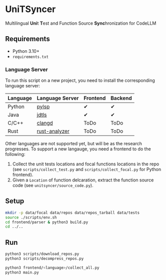 # UniTSyncer

Multilingual **Uni**t **T**est and Function Source **Sync**hronization for CodeLLM

## Requirements

- Python 3.10+
- `requirements.txt`

### Language Server

To run this script on a new project, you need to install the corresponding language server:

| Language | Language Server                                              | Frontend | Backend  |
| -------- | ------------------------------------------------------------ | -------- | -------- |
| Python   | [pylsp](https://github.com/python-lsp/python-lsp-server)     | &#x2714; | &#x2714; |
| Java     | [jdtls](https://github.com/eclipse-jdtls/eclipse.jdt.ls)     | &#x2714; | &#x2714; |
| C/C++    | [clangd](https://clangd.llvm.org/installation.html)          | ToDo     | ToDo     |
| Rust     | [rust-analyzer](https://rust-analyzer.github.io/manual.html) | ToDo     | ToDo     |

Other languages are not supported yet, but will be as the research progresses.
To support a new langauge, you need a frontend to do the following:
1. Collect the unit tests locations and focal functions locations in the repo (see `scripts/collect_test.py` and `scripts/collect_focal.py` for Python frontend).
2. Given a `Location` of function delcaration, extract the function source code (see `unitsyncer/source_code.py`).


## Setup

```bash
mkdir -p data/focal data/repos data/repos_tarball data/tests
source ./scripts/env.sh
cd frontend/parser & python3 build.py
cd ../..
```

## Run

```bash
python3 scripts/download_repos.py
python3 scripts/decompress_repos.py

python3 frontend/<language>/collect_all.py
python3 main.py
```
